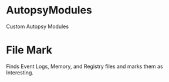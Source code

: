 # AutopsyModules
Custom Autopsy Modules 

# File Mark
Finds Event Logs, Memory, and Registry files and marks them as Interesting.
